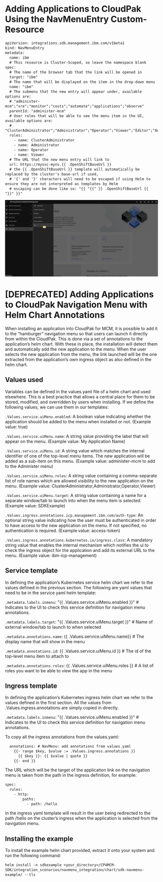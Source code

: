 # Adding Applications to CloudPak Using the NavMenuEntry Custom-Resource
```
apiVersion: integrations.sdk.management.ibm.com/v1beta1
kind: NavMenuEntry
metadata:
  name: ibm
  # This resource is Cluster-Scoped, so leave the namespace blank
spec:
  # The name of the browser tab that the link will be opened in
  target: "ibm"
  # The name that will be displayed on the item in the drop-down menu
  name: "ibm"
  # The submenu that the new entry will appear under, available options are:
  # "administer-mcm";"sre";"monitor";"costs";"automate";"applications";"observe"
  parentId: "administer-mcm"
  # User roles that will be able to see the menu item in the UI, available options are:
  # "ClusterAdministrator";"Administrator";"Operator";"Viewer";"Editor";"Auditor";"AccountAdministrator"
  roles:
    - name: ClusterAdministrator
    - name: Administrator
    - name: Operator
    - name: Viewer
  # The URL that the new menu entry will link to
  url: https://mysvc-myns.{{ .OpenShiftBaseUrl }} 
  # the {{ .OpenShiftBaseUrl }} template will automatically be replaced by the cluster's base-url if used,
  # '{' and '}' characters will need to be escaped if using Helm to ensure they are not interpreted as templates by Helm
  # escaping can be done like so: "{{ "{{" }} .OpenShiftBaseUrl {{ "}}" }}"
```
![image](./NavMenuExample.png)

# [DEPRECATED] Adding Applications to CloudPak Navigation Menu with Helm Chart Annotations

When installing an application into CloudPak for MCM, it is possible to add it to the “hamburger” navigation menu so that users can launch it directly from within the CloudPak. This is done via a set of annotations to the application’s helm chart. With these in place, the installation will detect them and automatically add the new application to the menu. When the user selects the new application from the menu, the link launched will be the one extracted from the application’s own ingress object as also defined in the helm chart.

## Values used

Variables can be defined in the values.yaml file of a helm chart and used elsewhere. This is a best practice that allows a central place for them to be stored, modified, and overridden by users when installing. If we define the following values, we can use them in our templates:

`.Values.service.uiMenu.enabled`: A boolean value indicating whether the application should be added to the menu when installed or not. (Example value: true)

`.Values.service.uiMenu.name`: A string value providing the label that will appear on the menu. (Example value: My Application Name)

`.Values.service.uiMenu.id`: A string value which matches the internal identifier of one of the top-level menu items. The new application will be added as a sub-item on this menu. (Example value: administer-mcm to add to the Administer menu)

`.Values.service.uiMenu.roles`: A string value containing a comma-separate list of role names which are allowed visibility to the new application on the menu. (Example value: ClusterAdministrator,Administrator,Operator,Viewer)

`.Values.service.uiMenu.target`: A string value containing a name for a separate window/tab to launch into when the menu item is selected. (Example value: SDKExample)

`.Values.ingress.annotations.icp.management.ibm.com/auth-type`: An optional string value indicating how the user must be authenticated in order to have access to the new application on the menu. If not specified, no authentication is required. (Example value: access-token)

`.Values.ingress.annotations.kubernetes.io/ingress.class`: A mandatory string value that enables the internal mechanism which notifies the ui to check the ingress object for the application and add its external URL to the menu. (Example value: ibm-icp-management)

## Service template

In defining the application’s Kubernetes service helm chart we refer to the values defined in the previous section. The following are yaml values that need to be in the service yaml helm template:

`.metadata.labels.inmenu`: "{{ .Values.service.uiMenu.enabled }}" # Indicates to the UI to check this service definition for navigation menu annotations.

`.metadata.labels.target`: "{{ .Values.service.uiMenu.target }}" # Name of external window/tab to launch to when selected

`.metadata.annotations.name`: {{ .Values.service.uiMenu.name}} # The display name that will show in the menu

`.metadata.annotations.id`: {{ .Values.service.uiMenu.id }} # The id of the top-level menu item to attach to

`.metadata.annotations.roles`: {{ .Values.service.uiMenu.roles }}  # A list of roles you want to be able to view the app in the menu

## Ingress template

In defining the application’s Kubernetes ingress helm chart we refer to the values defined in the first section. All the values from .Values.ingress.annotations are simply copied in directly.

`.metadata.labels.inmenu`: "{{ .Values.service.uiMenu.enabled }}" # Indicates to the UI to check this service definition for navigation menu annotations.

To copy all the ingress annotations from the values.yaml:

```
  annotations: # NavMenu: add annotations from values.yaml
    {{- range $key, $value := .Values.ingress.annotations }}
      {{ $key }}: {{ $value | quote }}
    {{- end }}
```

The URL which will be the target of the application link on the navigation menu is taken from the path in the ingress definition, for example:

```
spec:
  rules:
    - http:
        paths:
          - path: /hello
```

in the ingress yaml template will result in the user being redirected to the path /hello on the cluster’s ingress when the application is selected from the navigation menu.

## Installing the example

To install the example helm chart provided, extract it onto your system and run the following command:
```
helm install -n sdkexample <your_directory>/CP4MCM-SDK/integration_scenarios/navmenu_integration/chart/sdk-navmenu-example/ --tls
```
